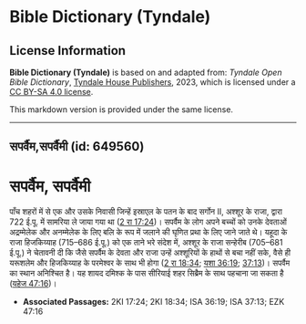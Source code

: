 # Bible Dictionary (Tyndale)

## License Information

**Bible Dictionary (Tyndale)** is based on and adapted from: _Tyndale Open Bible Dictionary_, [Tyndale House Publishers](https://tyndaleopenresources.com/), 2023, which is licensed under a [CC BY-SA 4.0 license](https://creativecommons.org/licenses/by-sa/4.0/legalcode.en).

This markdown version is provided under the same license.



--------------------------------

## सपर्वैम,सपर्वैमी (id: 649560)

सपर्वैम, सपर्वैमी
=================

पाँच शहरों में से एक और उसके निवासी जिन्हें इस्राएल के पतन के बाद सर्गोन II, अश्शूर के राजा, द्वारा 722 ई.पू. में सामरिया ले जाया गया था ([2 रा 17:24](https://ref.ly/2Kgs17:24))। सपर्वैम के लोग अपने बच्चों को उनके देवताओं अद्रम्मेलेक और अनम्मेलेक के लिए बलि के रूप में जलाने की घृणित प्रथा के लिए जाने जाते थे। यहूदा के राजा हिजकिय्याह (715–686 ई.पू.) को एक ताने भरे संदेश में, अश्शूर के राजा सन्हेरीब (705–681 ई.पू.) ने चेतावनी दी कि जैसे सपर्वैम के देवता और राजा उन्हें अश्शूरियों के हाथों से बचा नहीं सके, वैसे ही यरूशलेम और हिजकिय्याह के परमेश्वर के साथ भी होगा ([2 रा 18:34](https://ref.ly/2Kgs18:34); [यशा 36:19](https://ref.ly/Isa36:19); [37:13](https://ref.ly/Isa37:13))। सपर्वैम का स्थान अनिश्चित है। यह शायद दमिश्क के पास सीरियाई शहर सिब्रैम के साथ पहचाना जा सकता है ([यहेज 47:16](https://ref.ly/Ezek47:16))।

* **Associated Passages:** 2KI 17:24; 2KI 18:34; ISA 36:19; ISA 37:13; EZK 47:16

